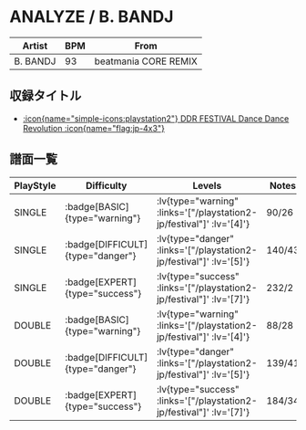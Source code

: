 # ANALYZE / B. BANDJ

|Artist|BPM|From|
|------|---|----|
|B. BANDJ|93|beatmania CORE REMIX|

## 収録タイトル

- [ :icon{name="simple-icons:playstation2"} DDR FESTIVAL Dance Dance Revolution :icon{name="flag:jp-4x3"} ](/playstation2-jp/festival)

## 譜面一覧

|PlayStyle|Difficulty|Levels|Notes|Movie|
|---------|----------|------|-----|-----|
|SINGLE| :badge[BASIC]{type="warning"} | :lv{type="warning" :links='["/playstation2-jp/festival"]' :lv='[4]'} |90/26||
|SINGLE| :badge[DIFFICULT]{type="danger"} | :lv{type="danger" :links='["/playstation2-jp/festival"]' :lv='[5]'} |140/43||
|SINGLE| :badge[EXPERT]{type="success"} | :lv{type="success" :links='["/playstation2-jp/festival"]' :lv='[7]'} |232/2||
|DOUBLE| :badge[BASIC]{type="warning"} | :lv{type="warning" :links='["/playstation2-jp/festival"]' :lv='[4]'} |88/28||
|DOUBLE| :badge[DIFFICULT]{type="danger"} | :lv{type="danger" :links='["/playstation2-jp/festival"]' :lv='[5]'} |139/41||
|DOUBLE| :badge[EXPERT]{type="success"} | :lv{type="success" :links='["/playstation2-jp/festival"]' :lv='[7]'} |184/34||
